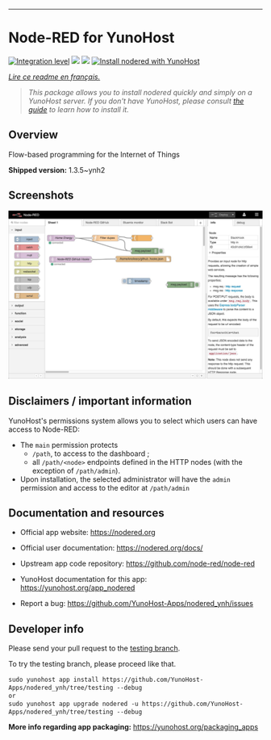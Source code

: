 

---

<!--
N.B.: This README was automatically generated by https://github.com/YunoHost/apps/tree/master/tools/README-generator
It shall NOT be edited by hand.
-->

# Node-RED for YunoHost

[![Integration level](https://dash.yunohost.org/integration/nodered.svg)](https://dash.yunohost.org/appci/app/nodered) ![](https://ci-apps.yunohost.org/ci/badges/nodered.status.svg)  ![](https://ci-apps.yunohost.org/ci/badges/nodered.maintain.svg)
[![Install nodered with YunoHost](https://install-app.yunohost.org/install-with-yunohost.svg)](https://install-app.yunohost.org/?app=nodered)

*[Lire ce readme en français.](./README_fr.md)*

> *This package allows you to install nodered quickly and simply on a YunoHost server.
If you don't have YunoHost, please consult [the guide](https://yunohost.org/#/install) to learn how to install it.*

## Overview

Flow-based programming for the Internet of Things

**Shipped version:** 1.3.5~ynh2




## Screenshots


   ![](./doc/screenshots/screenshot.jpg)




## Disclaimers / important information

YunoHost's permissions system allows you to select which users can have access to Node-RED:
* The `main` permission protects
  * `/path`, to access to the dashboard ;
  * all `/path/<node>` endpoints defined in the HTTP nodes (with the exception of `/path/admin`).
* Upon installation, the selected administrator will have the `admin` permission and access to the editor at `/path/admin`



## Documentation and resources

* Official app website: https://nodered.org
* Official user documentation: https://nodered.org/docs/

* Upstream app code repository:  https://github.com/node-red/node-red
* YunoHost documentation for this app: https://yunohost.org/app_nodered
* Report a bug: https://github.com/YunoHost-Apps/nodered_ynh/issues

## Developer info

Please send your pull request to the [testing branch](https://github.com/YunoHost-Apps/nodered_ynh/tree/testing).

To try the testing branch, please proceed like that.
```
sudo yunohost app install https://github.com/YunoHost-Apps/nodered_ynh/tree/testing --debug
or
sudo yunohost app upgrade nodered -u https://github.com/YunoHost-Apps/nodered_ynh/tree/testing --debug
```

**More info regarding app packaging:** https://yunohost.org/packaging_apps